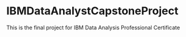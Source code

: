 # IBMDataAnalystCapstoneProject
This is the final project for IBM Data Analysis Professional Certificate
